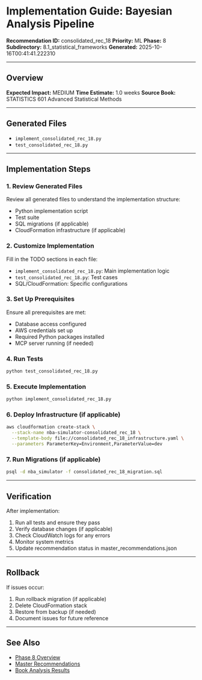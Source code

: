 # Implementation Guide: Bayesian Analysis Pipeline

**Recommendation ID:** consolidated_rec_18
**Priority:** ML
**Phase:** 8
**Subdirectory:** 8.1_statistical_frameworks
**Generated:** 2025-10-16T00:41:41.222310

---

## Overview



**Expected Impact:** MEDIUM
**Time Estimate:** 1.0 weeks
**Source Book:** STATISTICS 601 Advanced Statistical Methods

---

## Generated Files

- `implement_consolidated_rec_18.py`
- `test_consolidated_rec_18.py`

---

## Implementation Steps

### 1. Review Generated Files

Review all generated files to understand the implementation structure:
- Python implementation script
- Test suite
- SQL migrations (if applicable)
- CloudFormation infrastructure (if applicable)

### 2. Customize Implementation

Fill in the TODO sections in each file:
- `implement_consolidated_rec_18.py`: Main implementation logic
- `test_consolidated_rec_18.py`: Test cases
- SQL/CloudFormation: Specific configurations

### 3. Set Up Prerequisites

Ensure all prerequisites are met:
- Database access configured
- AWS credentials set up
- Required Python packages installed
- MCP server running (if needed)

### 4. Run Tests

```bash
python test_consolidated_rec_18.py
```

### 5. Execute Implementation

```bash
python implement_consolidated_rec_18.py
```

### 6. Deploy Infrastructure (if applicable)

```bash
aws cloudformation create-stack \
  --stack-name nba-simulator-consolidated_rec_18 \
  --template-body file://consolidated_rec_18_infrastructure.yaml \
  --parameters ParameterKey=Environment,ParameterValue=dev
```

### 7. Run Migrations (if applicable)

```bash
psql -d nba_simulator -f consolidated_rec_18_migration.sql
```

---

## Verification

After implementation:
1. Run all tests and ensure they pass
2. Verify database changes (if applicable)
3. Check CloudWatch logs for any errors
4. Monitor system metrics
5. Update recommendation status in master_recommendations.json

---

## Rollback

If issues occur:
1. Run rollback migration (if applicable)
2. Delete CloudFormation stack
3. Restore from backup (if needed)
4. Document issues for future reference

---

## See Also

- [Phase 8 Overview](/Users/ryanranft/nba-simulator-aws/docs/phases/phase_8/)
- [Master Recommendations](/Users/ryanranft/nba-mcp-synthesis/analysis_results/master_recommendations.json)
- [Book Analysis Results](/Users/ryanranft/nba-mcp-synthesis/analysis_results/)
